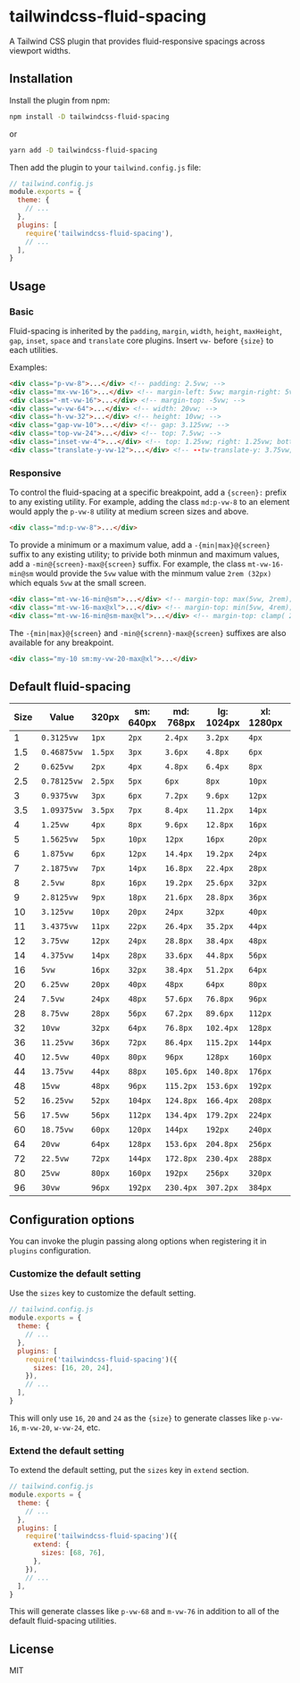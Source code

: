 # tailwindcss-fluid-spacing

A Tailwind CSS plugin that provides fluid-responsive spacings across viewport widths.

## Installation

Install the plugin from npm:

```sh
npm install -D tailwindcss-fluid-spacing
```
or
```sh
yarn add -D tailwindcss-fluid-spacing
```

Then add the plugin to your `tailwind.config.js` file:

```js
// tailwind.config.js
module.exports = {
  theme: {
    // ...
  },
  plugins: [
    require('tailwindcss-fluid-spacing'),
    // ...
  ],
}
```

## Usage

### Basic

Fluid-spacing is inherited by the `padding`, `margin`, `width`, `height`, `maxHeight`, `gap`, `inset`, `space` and `translate` core plugins. Insert `vw-` before `{size}` to each utilities.

Examples:

```html
<div class="p-vw-8">...</div> <!-- padding: 2.5vw; -->
<div class="mx-vw-16">...</div> <!-- margin-left: 5vw; margin-right: 5vw; -->
<div class="-mt-vw-16">...</div> <!-- margin-top: -5vw; -->
<div class="w-vw-64">...</div> <!-- width: 20vw; -->
<div class="h-vw-32">...</div> <!-- height: 10vw; -->
<div class="gap-vw-10">...</div> <!-- gap: 3.125vw; -->
<div class="top-vw-24">...</div> <!-- top: 7.5vw; -->
<div class="inset-vw-4">...</div> <!-- top: 1.25vw; right: 1.25vw; bottom: 1.25vw; left: 1.25vw; -->
<div class="translate-y-vw-12">...</div> <!-- --tw-translate-y: 3.75vw; transform: var(--tw-transform); -->
```

### Responsive

To control the fluid-spacing at a specific breakpoint, add a `{screen}:` prefix to any existing utility. For example, adding the class `md:p-vw-8` to an element would apply the `p-vw-8` utility at medium screen sizes and above.

```html
<div class="md:p-vw-8">...</div>
```

To provide a minimum or a maximum value, add a `-{min|max}@{screen}` suffix to any existing utility; to privide both minmun and maximum values, add a `-min@{screen}-max@{screen}` suffix. For example, the class `mt-vw-16-min@sm` would provide the `5vw` value with the minmum value `2rem (32px)` which equals `5vw` at the small screen.

```html
<div class="mt-vw-16-min@sm">...</div> <!-- margin-top: max(5vw, 2rem); -->
<div class="mt-vw-16-max@xl">...</div> <!-- margin-top: min(5vw, 4rem); -->
<div class="mt-vw-16-min@sm-max@xl">...</div> <!-- margin-top: clamp( 2rem, 5vw, 4rem ); -->
```

The `-{min|max}@{screen}` and `-min@{screnn}-max@{screen}` suffixes are also available for any breakpoint.

```html
<div class="my-10 sm:my-vw-20-max@xl">...</div>
```

## Default fluid-spacing

| Size | Value       | 320px   | sm: 640px | md: 768px | lg: 1024px | xl: 1280px | 2xl: 1536px |
| ---- | ----------- | ------- | --------- | --------- | ---------- | ---------- | ----------- |
| 1    | `0.3125vw`  | `1px`   | `2px`     | `2.4px`   | `3.2px`    | `4px`      | `4.8px`     |
| 1.5  | `0.46875vw` | `1.5px` | `3px`     | `3.6px`   | `4.8px`    | `6px`      | `7.2px`     |
| 2    | `0.625vw`   | `2px`   | `4px`     | `4.8px`   | `6.4px`    | `8px`      | `9.6px`     |
| 2.5  | `0.78125vw` | `2.5px` | `5px`     | `6px`     | `8px`      | `10px`     | `12px`      |
| 3    | `0.9375vw`  | `3px`   | `6px`     | `7.2px`   | `9.6px`    | `12px`     | `14.4px`    |
| 3.5  | `1.09375vw` | `3.5px` | `7px`     | `8.4px`   | `11.2px`   | `14px`     | `16.8px`    |
| 4    | `1.25vw`    | `4px`   | `8px`     | `9.6px`   | `12.8px`   | `16px`     | `19.2px`    |
| 5    | `1.5625vw`  | `5px`   | `10px`    | `12px`    | `16px`     | `20px`     | `24px`      |
| 6    | `1.875vw`   | `6px`   | `12px`    | `14.4px`  | `19.2px`   | `24px`     | `28.8px`    |
| 7    | `2.1875vw`  | `7px`   | `14px`    | `16.8px`  | `22.4px`   | `28px`     | `33.6px`    |
| 8    | `2.5vw`     | `8px`   | `16px`    | `19.2px`  | `25.6px`   | `32px`     | `38.4px`    |
| 9    | `2.8125vw`  | `9px`   | `18px`    | `21.6px`  | `28.8px`   | `36px`     | `43.2px`    |
| 10   | `3.125vw`   | `10px`  | `20px`    | `24px`    | `32px`     | `40px`     | `48px`      |
| 11   | `3.4375vw`  | `11px`  | `22px`    | `26.4px`  | `35.2px`   | `44px`     | `52.8px`    |
| 12   | `3.75vw`    | `12px`  | `24px`    | `28.8px`  | `38.4px`   | `48px`     | `57.6px`    |
| 14   | `4.375vw`   | `14px`  | `28px`    | `33.6px`  | `44.8px`   | `56px`     | `67.2px`    |
| 16   | `5vw`       | `16px`  | `32px`    | `38.4px`  | `51.2px`   | `64px`     | `76.8px`    |
| 20   | `6.25vw`    | `20px`  | `40px`    | `48px`    | `64px`     | `80px`     | `96px`      |
| 24   | `7.5vw`     | `24px`  | `48px`    | `57.6px`  | `76.8px`   | `96px`     | `115.2px`   |
| 28   | `8.75vw`    | `28px`  | `56px`    | `67.2px`  | `89.6px`   | `112px`    | `134.4px`   |
| 32   | `10vw`      | `32px`  | `64px`    | `76.8px`  | `102.4px`  | `128px`    | `153.6px`   |
| 36   | `11.25vw`   | `36px`  | `72px`    | `86.4px`  | `115.2px`  | `144px`    | `172.8px`   |
| 40   | `12.5vw`    | `40px`  | `80px`    | `96px`    | `128px`    | `160px`    | `192px`     |
| 44   | `13.75vw`   | `44px`  | `88px`    | `105.6px` | `140.8px`  | `176px`    | `211.2px`   |
| 48   | `15vw`      | `48px`  | `96px`    | `115.2px` | `153.6px`  | `192px`    | `230.4px`   |
| 52   | `16.25vw`   | `52px`  | `104px`   | `124.8px` | `166.4px`  | `208px`    | `249.6px`   |
| 56   | `17.5vw`    | `56px`  | `112px`   | `134.4px` | `179.2px`  | `224px`    | `268.8px`   |
| 60   | `18.75vw`   | `60px`  | `120px`   | `144px`   | `192px`    | `240px`    | `288px`     |
| 64   | `20vw`      | `64px`  | `128px`   | `153.6px` | `204.8px`  | `256px`    | `307.2px`   |
| 72   | `22.5vw`    | `72px`  | `144px`   | `172.8px` | `230.4px`  | `288px`    | `345.6px`   |
| 80   | `25vw`      | `80px`  | `160px`   | `192px`   | `256px`    | `320px`    | `384px`     |
| 96   | `30vw`      | `96px`  | `192px`   | `230.4px` | `307.2px`  | `384px`    | `460.8px`   |

## Configuration options

You can invoke the plugin passing along options when registering it in `plugins` configuration.

### Customize the default setting

Use the `sizes` key to customize the default setting.

```js
// tailwind.config.js
module.exports = {
  theme: {
    // ...
  },
  plugins: [
    require('tailwindcss-fluid-spacing')({
      sizes: [16, 20, 24],
    }),
    // ...
  ],
}
```

This will only use `16`, `20` and `24` as the `{size}` to generate classes like `p-vw-16`, `m-vw-20`, `w-vw-24`, etc.

### Extend the default setting

To extend the default setting, put the `sizes` key in `extend` section.

```js
// tailwind.config.js
module.exports = {
  theme: {
    // ...
  },
  plugins: [
    require('tailwindcss-fluid-spacing')({
      extend: {
        sizes: [68, 76],
      },
    }),
    // ...
  ],
}
```

This will generate classes like `p-vw-68` and `m-vw-76` in addition to all of the default fluid-spacing utilities.

## License

MIT
